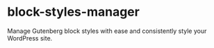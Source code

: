 # block-styles-manager
Manage Gutenberg block styles with ease and consistently style your WordPress site.
